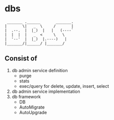 # dbs

```
 _______ .______       _______.
|       \|   _  \     /       |
|  .--.  |  |_)  |   |   (----`
|  |  |  |   _  <     \   \
|  '--'  |  |_)  |.----)   |
|_______/|______/ |_______/
```

## Consist of

1. db admin service definition
    - purge
    - stats
    - exec/query for delete, update, insert, select
2. db admin service implementation
3. db framework
    - DB
    - AutoMigrate
    - AutoUpgrade
